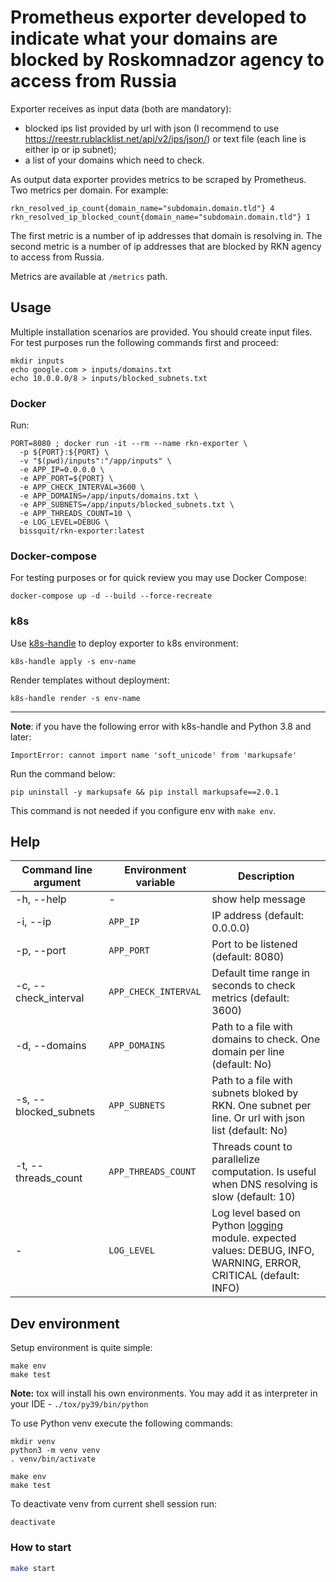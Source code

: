 # Prometheus exporter developed to indicate what your domains are blocked by Roskomnadzor agency to access from Russia

Exporter receives as input data (both are mandatory):

 - blocked ips list provided by url with json (I recommend to use https://reestr.rublacklist.net/api/v2/ips/json/) or text file (each line is either ip or ip subnet);
 - a list of your domains which need to check.

As output data exporter provides metrics to be scraped by Prometheus. Two metrics per domain. For example:

```text
rkn_resolved_ip_count{domain_name="subdomain.domain.tld"} 4
rkn_resolved_ip_blocked_count{domain_name="subdomain.domain.tld"} 1
```

The first metric is a number of ip addresses that domain is resolving in. The second metric is a number of ip addresses that are blocked by RKN agency to access from Russia.

Metrics are available at `/metrics` path.

## Usage

Multiple installation scenarios are provided. You should create input files. For test purposes run the following commands first and proceed:

```text
mkdir inputs
echo google.com > inputs/domains.txt
echo 10.0.0.0/8 > inputs/blocked_subnets.txt
```

### Docker

Run:

```shell script
PORT=8080 ; docker run -it --rm --name rkn-exporter \
  -p ${PORT}:${PORT} \
  -v "$(pwd)/inputs":"/app/inputs" \
  -e APP_IP=0.0.0.0 \
  -e APP_PORT=${PORT} \
  -e APP_CHECK_INTERVAL=3600 \
  -e APP_DOMAINS=/app/inputs/domains.txt \
  -e APP_SUBNETS=/app/inputs/blocked_subnets.txt \
  -e APP_THREADS_COUNT=10 \
  -e LOG_LEVEL=DEBUG \
  bissquit/rkn-exporter:latest
```

### Docker-compose

For testing purposes or for quick review you may use Docker Compose:

```shell script
docker-compose up -d --build --force-recreate
```

### k8s

Use [k8s-handle](https://github.com/2gis/k8s-handle) to deploy exporter to k8s environment:

```shell script
k8s-handle apply -s env-name
```

Render templates without deployment:

```shell script
k8s-handle render -s env-name
```
---
**Note**: if you have the following error with k8s-handle and Python 3.8 and later:
```text
ImportError: cannot import name 'soft_unicode' from 'markupsafe'
```
Run the command below:
```shell script
pip uninstall -y markupsafe && pip install markupsafe==2.0.1
```
This command is not needed if you configure env with `make env`.

## Help

|Command line argument|Environment variable|Description|
| ----------- | ----------- | ----------- |
|-h, --help|-|show help message|
|-i, --ip|`APP_IP`|IP address (default: 0.0.0.0)|
|-p, --port|`APP_PORT`|Port to be listened (default: 8080)|
|-c, --check_interval|`APP_CHECK_INTERVAL`|Default time range in seconds to check metrics (default: 3600)|
|-d, --domains|`APP_DOMAINS`|Path to a file with domains to check. One domain per line (default: No)|
|-s, --blocked_subnets|`APP_SUBNETS`|Path to a file with subnets bloked by RKN. One subnet per line. Or url with json list (default: No)|
|-t, --threads_count|`APP_THREADS_COUNT`|Threads count to parallelize computation. Is useful when DNS resolving is slow (default: 10)|
|-|`LOG_LEVEL`|Log level based on Python [logging](https://docs.python.org/3/library/logging.html) module. expected values: DEBUG, INFO, WARNING, ERROR, CRITICAL (default: INFO)|


## Dev environment

Setup environment is quite simple:
```shell script
make env
make test
```
**Note:** tox will install his own environments. You may add it as interpreter in your IDE - `./tox/py39/bin/python`

To use Python venv execute the following commands:
```shell script
mkdir venv
python3 -m venv venv
. venv/bin/activate

make env
make test
```
To deactivate venv from current shell session run:
```shell script
deactivate
```

### How to start

```bash
make start
```
